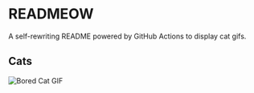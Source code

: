 # READMEOW

A self-rewriting README powered by GitHub Actions to display cat gifs.

## Cats

![Bored Cat GIF](https://media3.giphy.com/media/mlvseq9yvZhba/200.gif?cid=9acd02da9kuuzz3mipef0ude5zlqv5da13sl8o92p75014cg&ep=v1_gifs_search&rid=200.gif&ct=g)

